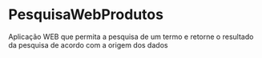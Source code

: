 # PesquisaWebProdutos
Aplicação WEB que permita a pesquisa de um termo e retorne o resultado da pesquisa de acordo com a origem dos dados
